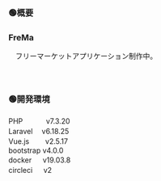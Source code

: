 ### 🟢概要  
### FreMa  
　フリーマーケットアプリケーション制作中。  
　  
　  
### 🟢開発環境  
PHP　　 　v7.3.20  
Laravel 　v6.18.25  
Vue.js　　 v2.5.17  
bootstrap v4.0.0  
docker 　 v19.03.8  
circleci 　 v2  